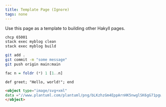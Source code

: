 ```yaml
---
title: Template Page (Ignore)
tags: none
---
```


Use this page as a template to building other Hakyll pages.


```bash
chcp 65001
stack exec myblog clean
stack exec myblog build
```

```bash
git add .
git commit -m "some message"
git push origin main:main
```



``` haskell
fac n = foldr (*) 1 [1..n]
```

```{.ruby .numberLines}
def greet; "Hello, world!"; end
```

```html
<object type="image/svg+xml" 
data ="//www.plantuml.com/plantuml/png/bLKzhzGm4EppArnHK5nwglSK6gG71pgwKuHypYOs-CEorqZvzpXPXxnohx5cLZVZsRsLyv9H9dJ6Jqx6xkClyIqWv4vKTBzhn9W_zNt9a7wlbyMWBe-B2JtA9VTEebRvej5PyRNY3yDj73l1aIPG9MKJFAd_KwvUncWDJ5i2SdYbmfvZCs6vHBrcStJGo3WAGN9M_r0FeoHPl2iyQVEGPv2JiwTXbv1goJM7atCTOabm3lDxPSzDKac4UkUA6kf9BaTDK97jPSDY55cyRP3TGmfXpYGalFy9NMTXnWgO7akRGKL9EcVymWtmenZrPmWJaCDEnSQv1f_XxpMs3WXpbTSRgQuthcAIA3Eceh3TLxcWGad0lbW55us5H2P3Osor3MLgqWsoTsHEmIFufcsioWLpLLRKnzj3c9juQ6cvlv-BLsY2bvQ49wyEh9Ly_NAyi4eR3-8DPF9FR6L6YPaiDcWoqil2qI8eJTAV5TNnibIkv9eljzX4zcw5w5x0J-rZymy0">
</object>
```